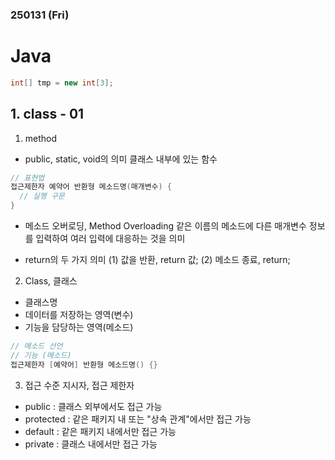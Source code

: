 ### 250131 (Fri)

# Java

```java
int[] tmp = new int[3];
```

## 1. class - 01

1. method
- public, static, void의 의미 
클래스 내부에 있는 함수
```java
// 표현법
접근제한자 예약어 반환형 메소드명(매개변수) {
  // 실행 구문
}
```

- 메소드 오버로딩, Method Overloading
같은 이름의 메소드에 다른 매개변수 정보를 입력하여 여러 입력에 대응하는 것을 의미

- return의 두 가지 의미 
(1) 값을 반환, return 값;
(2) 메소드 종료, return;

2. Class, 클래스
- 클래스명
- 데이터를 저장하는 영역(변수)
- 기능을 담당하는 영역(메소드)
```java
// 메소드 선언
// 기능 (메소드)
접근제한자 [예약어] 반환형 메소드명() {}
```

3. 접근 수준 지시자, 접근 제한자
- public : 클래스 외부에서도 접근 가능
- protected : 같은 패키지 내 또는 "상속 관계"에서만 접근 가능
- default : 같은 패키지 내에서만 접근 가능
- private : 클래스 내에서만 접근 가능